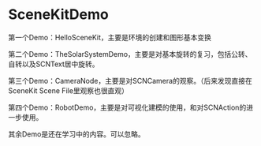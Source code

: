 # SceneKitDemo

第一个Demo：HelloSceneKit，主要是环境的创建和图形基本变换

第二个Demo：TheSolarSystemDemo，主要是对基本旋转的复习，包括公转、自转以及SCNText居中旋转。

第三个Demo：CameraNode，主要是对SCNCamera的观察。（后来发现直接在SceneKit Scene File里观察也很直观）

第四个Demo：RobotDemo，主要是对可视化建模的使用，和对SCNAction的进一步使用。

其余Demo是还在学习中的内容。可以忽略。
